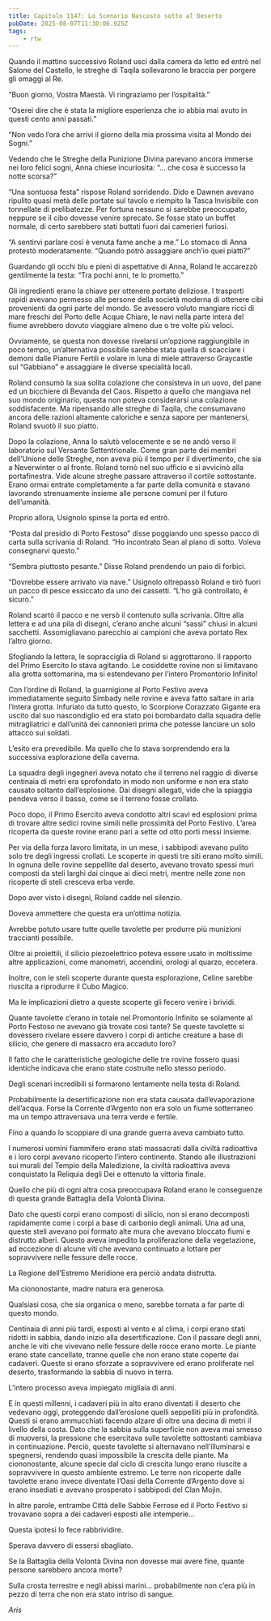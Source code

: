 ```yaml
---
title: Capitolo 1147: Lo Scenario Nascosto sotto al Deserto
pubDate: 2025-08-07T11:30:06.925Z
tags:
    - rtw
---
```



<!-- wp:paragraph /-->


<!-- wp:paragraph /-->




Quando il mattino successivo Roland uscì dalla camera da letto ed entrò nel Salone del Castello, le streghe di Taqila sollevarono le braccia per porgere gli omaggi al Re.






“Buon giorno, Vostra Maestà. Vi ringraziamo per l’ospitalità.”






“Oserei dire che è stata la migliore esperienza che io abbia mai avuto in questi cento anni passati.”






“Non vedo l’ora che arrivi il giorno della mia prossima visita al Mondo dei Sogni.”






Vedendo che le Streghe della Punizione Divina parevano ancora immerse nei loro felici sogni, Anna chiese incuriosita: “... che cosa è successo la notte scorsa?”






“Una sontuosa festa” rispose Roland sorridendo. Dido e Dawnen avevano ripulito quasi metà delle portate sul tavolo e riempito la Tasca Invisibile con tonnellate di prelibatezze. Per fortuna nessuno si sarebbe preoccupato, neppure se il cibo dovesse venire sprecato. Se fosse stato un buffet normale, di certo sarebbero stati buttati fuori dai camerieri furiosi.






“A sentirvi parlare così è venuta fame anche a me.” Lo stomaco di Anna protestò moderatamente. “Quando potrò assaggiare anch’io quei piatti?”






Guardando gli occhi blu e pieni di aspettative di Anna, Roland le accarezzò gentilmente la testa: “Tra pochi anni, te lo prometto.”






Gli ingredienti erano la chiave per ottenere portate deliziose. I trasporti rapidi avevano permesso alle persone della società moderna di ottenere cibi provenienti da ogni parte del mondo. Se avessero voluto mangiare ricci di mare freschi del Porto delle Acque Chiare, le navi nella parte intera del fiume avrebbero dovuto viaggiare almeno due o tre volte più veloci.






Ovviamente, se questa non dovesse rivelarsi un’opzione raggiungibile in poco tempo, un’alternativa possibile sarebbe stata quella di scacciare i demoni dalle Pianure Fertili e volare in luna di miele attraverso Graycastle sul “Gabbiano” e assaggiare le diverse specialità locali.






Roland consumò la sua solita colazione che consisteva in un uovo, del pane ed un bicchiere di Bevanda del Caos. Rispetto a quello che mangiava nel suo mondo originario, questa non poteva considerarsi una colazione soddisfacente. Ma ripensando alle streghe di Taqila, che consumavano ancora delle razioni altamente caloriche e senza sapore per mantenersi, Roland svuotò il suo piatto.






Dopo la colazione, Anna lo salutò velocemente e se ne andò verso il laboratorio sul Versante Settentrionale. Come gran parte dei membri dell’Unione delle Streghe, non aveva più il tempo per il divertimento, che sia a Neverwinter o al fronte. Roland tornò nel suo ufficio e si avvicinò alla portafinestra. Vide alcune streghe passare attraverso il cortile sottostante. Erano ormai entrate completamente a far parte della comunità e stavano lavorando strenuamente insieme alle persone comuni per il futuro dell’umanità.






Proprio allora, Usignolo spinse la porta ed entrò.






“Posta dal presidio di Porto Festoso” disse poggiando uno spesso pacco di carta sulla scrivania di Roland. “Ho incontrato Sean al piano di sotto. Voleva consegnarvi questo.”






“Sembra piuttosto pesante.” Disse Roland prendendo un paio di forbici.






“Dovrebbe essere arrivato via nave.” Usignolo oltrepassò Roland e tirò fuori un pacco di pesce essiccato da uno dei cassetti. “L’ho già controllato, è sicuro.”






Roland scartò il pacco e ne versò il contenuto sulla scrivania. Oltre alla lettera e ad una pila di disegni, c’erano anche alcuni “sassi” chiusi in alcuni sacchetti. Assomigliavano parecchio ai campioni che aveva portato Rex l’altro giorno.






Sfogliando la lettera, le sopracciglia di Roland si aggrottarono. Il rapporto del Primo Esercito lo stava agitando. Le cosiddette rovine non si limitavano alla grotta sottomarina, ma si estendevano per l’intero Promontorio Infinito!






Con l’ordine di Roland, la guarnigione al Porto Festivo aveva immediatamente seguito Simbady nelle rovine e aveva fatto saltare in aria l’intera grotta. Infuriato da tutto questo, lo Scorpione Corazzato Gigante era uscito dal suo nascondiglio ed era stato poi bombardato dalla squadra delle mitragliatrici e dall’unità dei cannonieri prima che potesse lanciare un solo attacco sui soldati.






L’esito era prevedibile. Ma quello che lo stava sorprendendo era la successiva esplorazione della caverna.






La squadra degli ingegneri aveva notato che il terreno nel raggio di diverse centinaia di metri era sprofondato in modo non uniforme e non era stato causato soltanto dall’esplosione. Dai disegni allegati, vide che la spiaggia pendeva verso il basso, come se il terreno fosse crollato.






Poco dopo, il Primo Esercito aveva condotto altri scavi ed esplosioni prima di trovare altre sedici rovine simili nelle prossimità del Porto Festivo. L’area ricoperta da queste rovine erano pari a sette od otto porti messi insieme.






Per via della forza lavoro limitata, in un mese, i sabbipodi avevano pulito solo tre degli ingressi crollati. Le scoperte in questi tre siti erano molto simili. In ognuna delle rovine seppellite dal deserto, avevano trovato spessi muri composti da steli larghi dai cinque ai dieci metri, mentre nelle zone non ricoperte di steli cresceva erba verde.






Dopo aver visto i disegni, Roland cadde nel silenzio.






Doveva ammettere che questa era un’ottima notizia.






Avrebbe potuto usare tutte quelle tavolette per produrre più munizioni traccianti possibile.






Oltre ai proiettili, il silicio piezoelettrico poteva essere usato in moltissime altre applicazioni, come manometri, accendini, orologi al quarzo, eccetera.






Inoltre, con le steli scoperte durante questa esplorazione, Celine sarebbe riuscita a riprodurre il Cubo Magico.






Ma le implicazioni dietro a queste scoperte gli fecero venire i brividi.






Quante tavolette c’erano in totale nel Promontorio Infinito se solamente al Porto Festoso ne avevano già trovate così tante? Se queste tavolette si dovessero rivelare essere davvero i corpi di antiche creature a base di silicio, che genere di massacro era accaduto loro?






Il fatto che le caratteristiche geologiche delle tre rovine fossero quasi identiche indicava che erano state costruite nello stesso periodo.






Degli scenari incredibili si formarono lentamente nella testa di Roland.






Probabilmente la desertificazione non era stata causata dall’evaporazione dell’acqua. Forse la Corrente d’Argento non era solo un fiume sotterraneo ma un tempo attraversava una terra verde e fertile.






Fino a quando lo scoppiare di una grande guerra aveva cambiato tutto.






I numerosi uomini fiammifero erano stati massacrati dalla civiltà radioattiva e i loro corpi avevano ricoperto l’intero continente. Stando alle illustrazioni sui murali del Tempio della Maledizione, la civiltà radioattiva aveva conquistato la Reliquia degli Dei e ottenuto la vittoria finale.






Quello che più di ogni altra cosa preoccupava Roland erano le conseguenze di questa grande Battaglia della Volontà Divina.






Dato che questi corpi erano composti di silicio, non si erano decomposti rapidamente come i corpi a base di carbonio degli animali. Una ad una, queste steli avevano poi formato alte mura che avevano bloccato fiumi e distrutto alberi. Questo aveva impedito la proliferazione della vegetazione, ad eccezione di alcune viti che avevano continuato a lottare per sopravvivere nelle fessure delle rocce.






La Regione dell’Estremo Meridione era perciò andata distrutta.






Ma ciononostante, madre natura era generosa.






Qualsiasi cosa, che sia organica o meno, sarebbe tornata a far parte di questo mondo.






Centinaia di anni più tardi, esposti al vento e al clima, i corpi erano stati ridotti in sabbia, dando inizio alla desertificazione. Con il passare degli anni, anche le viti che vivevano nelle fessure delle rocce erano morte. Le piante erano state cancellate, tranne quelle che non erano state coperte dai cadaveri. Queste si erano sforzate a sopravvivere ed erano proliferate nel deserto, trasformando la sabbia di nuovo in terra.






L’intero processo aveva impiegato migliaia di anni.






E in questi millenni, i cadaveri più in alto erano diventati il deserto che vedevano oggi, proteggendo dall’erosione quelli seppelliti più in profondità. Questi si erano ammucchiati facendo alzare di oltre una decina di metri il livello della costa. Dato che la sabbia sulla superficie non aveva mai smesso di muoversi, la pressione che esercitava sulle tavolette sottostanti cambiava in continuazione. Perciò, queste tavolette si alternavano nell’illuminarsi e spegnersi, rendendo quasi impossibile la crescita delle piante. Ma ciononostante, alcune specie dal ciclo di crescita lungo erano riuscite a sopravvivere in questo ambiente estremo. Le terre non ricoperte dalle tavolette erano invece diventate l’Oasi della Corrente d’Argento dove si erano insediati e avevano prosperato i sabbipodi del Clan Mojin.






In altre parole, entrambe Città delle Sabbie Ferrose ed il Porto Festivo si trovavano sopra a dei cadaveri esposti alle intemperie...






Questa ipotesi lo fece rabbrividire.






Sperava davvero di essersi sbagliato.






Se la Battaglia della Volontà Divina non dovesse mai avere fine, quante persone sarebbero ancora morte?






Sulla crosta terrestre e negli abissi marini... probabilmente non c’era più in pezzo di terra che non era stato intriso di sangue.






<em>Aris</em>


                                


                                



